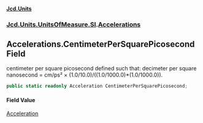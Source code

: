 #### [Jcd.Units](index.md 'index')
### [Jcd.Units.UnitsOfMeasure.SI](Jcd.Units.UnitsOfMeasure.SI.md 'Jcd.Units.UnitsOfMeasure.SI').[Accelerations](Accelerations.md 'Jcd.Units.UnitsOfMeasure.SI.Accelerations')

## Accelerations.CentimeterPerSquarePicosecond Field

centimeter per square picosecond defined such that: decimeter per square nanosecond = cm/ps² × (1.0/10.0)/((1.0/1000.0)*(1.0/1000.0)).

```csharp
public static readonly Acceleration CentimeterPerSquarePicosecond;
```

#### Field Value
[Acceleration](Acceleration.md 'Jcd.Units.UnitTypes.Acceleration')